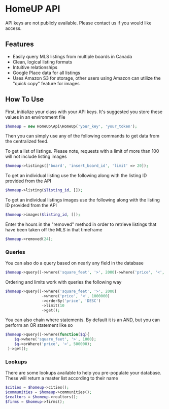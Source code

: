 HomeUP API
=========================

API keys are not publicly available.  Please contact us if you would like access.

Features
--------

* Easily query MLS listings from multiple boards in Canada
* Clean, logical listing formats
* Intuitive relationships
* Google Place data for all listings
* Uses Amazon S3 for storage, other users using Amazon can utilize the "quick copy" feature for images

How To Use
--------

First, initialize your class with your API keys.  It's suggested you store these values in an environment file

```php
$homeup = new HomeUp\Api\HomeUp('your_key', 'your_token');
```

Then you can simply use any of the following commands to get data from the centralized feed.

To get a list of listings.  Please note, requests with a limit of more than 100 will not include listing images

```php
$homeup->listings(['board', 'insert_board_id', 'limit' => 20]);
```

To get an individual listing use the following along with the listing ID provided from the API

```php
$homeup->listing($listing_id, []);
```

To get an individual listings images use the following along with the listing ID provided from the API

```php
$homeup->images($listing_id, []);
```

Enter the hours in the "removed" method in order to retrieve listings that have been taken off the MLS in that timeframe

```php
$homeup->removed(24);
```

### Queries
You can also do a query based on nearly any field in the database

```php
$homeup->query()->where('square_feet', '>', 2000)->where('price', '<', 1000000)->get();
```

Ordering and limits work with queries the following way

```php
$homeup->query()->where('square_feet', '>', 2000)
                ->where('price', '<', 1000000)
                ->orderBy('price', 'DESC')
                ->limit(10
                ->get();
```

You can also chain where statements.  By default it is an AND, but you can perform an OR statement like so

```php
$homeup->query()->where(function($q){
    $q->where('square_feet', '>', 1000);
    $q->orWhere('price', '<', 500000);
 )->get();
 ```

### Lookups

There are some lookups available to help you pre-populate your database.  These will return a master list according to their name

```php
$cities = $homeup->cities();
$communities = $homeup->communities();
$realtors = $homeup->realtors();
$firms = $homeup->firms();
 ```





